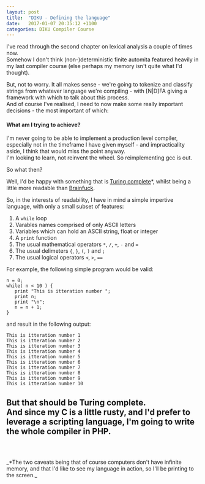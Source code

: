 ```yaml
---
layout: post
title:  "DIKU - Defining the language"
date:   2017-01-07 20:35:12 +1100
categories: DIKU Compiler Course
---
```


I've read through the second chapter on lexical analysis a couple of times now.  
Somehow I don't think (non-)deterministic finite automita featured heavily in my last compiler course (else perhaps my memory isn't quite what I'd thought).

But, not to worry. It all makes sense - we're going to tokenize and classify strings from whatever language we're compiling - with [N|D]FA giving a framework with which to talk about this process.  
And of course I've realised, I need to now make some really important decisions - the most important of which:

#### What am I trying to achieve?

I'm never going to be able to implement a production level compiler, especially not in the timeframe I have given myself - and impracticality aside, I think that would miss the point anyway.  
I'm looking to learn, not reinvent the wheel. So reimplementing gcc is out.

So what then? 

Well, I'd be happy with something that is [Turing complete]*, whilst being a little more readable than [Brainfuck].

[Turing complete]: https://en.wikipedia.org/wiki/Turing_completeness
[Brainfuck]: https://en.wikipedia.org/wiki/Brainfuck


So, in the interests of readability, I have in mind a simple impertive language, with only a small subset of features:  
1. A ```while``` loop  
2. Varables names comprised of only ASCII letters  
3. Variables which can hold an ASCII string, float or integer  
4. A ```print``` function  
5. The usual mathematical operators ```*```, ```/```, ```+```, ```-``` and ```=```  
6. The usual delimeters ```{```, ```}```, ```(```, ```)``` and ```;```  
7. The usual logical operators ```<```, ```>```, ```==```  

For example, the following simple program would be valid:  

    n = 0;  
    while( n < 10 ) {  
       print "This is itteration number ";  
       print n;
       print "\n";
       n = n + 1;
    }   

and result in the following output:

    This is itteration number 1
    This is itteration number 2
    This is itteration number 3
    This is itteration number 4
    This is itteration number 5
    This is itteration number 6
    This is itteration number 7
    This is itteration number 8
    This is itteration number 9
    This is itteration number 10

But that should be Turing complete.
<br>
And since my C is a little rusty, and I'd prefer to leverage a scripting language, I'm going to write the whole compiler in PHP.  
<br>
---
<br>   
_*The two caveats being that of course computers don't have infinite memory, and that I'd like to see my language in action, so I'll be printing to the screen._


